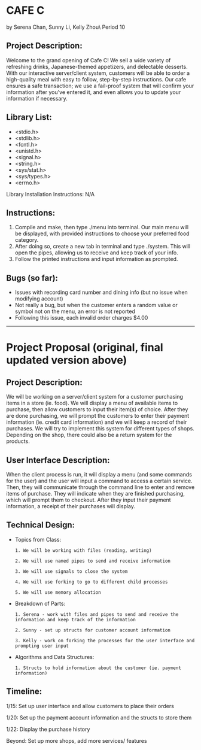 # CAFE C

by Serena Chan, Sunny Li, Kelly Zhou\ 
Period 10

## Project Description:

Welcome to the grand opening of Cafe C! We sell a wide variety of refreshing drinks, Japanese-themed appetizers, and delectable desserts. With our interactive server/client system, customers will be able to order a high-quality meal with easy to follow, step-by-step instructions. Our cafe ensures a safe transaction; we use a fail-proof system that will confirm your information after you've entered it, and even allows you to update your information if necessary. 

## Library List:

- <stdio.h>
- <stdlib.h>
- <fcntl.h>
- <unistd.h>
- <signal.h>
- <string.h>
- <sys/stat.h>
- <sys/types.h>
- <errno.h>

Library Installation Instructions: N/A

## Instructions:

1. Compile and make, then type ./menu into terminal. Our main menu will be displayed, with provided instructions to choose your preferred food category.
2. After doing so, create a new tab in terminal and type ./system. This will open the pipes, allowing us to receive and keep track of your info.
3. Follow the printed instructions and input information as prompted.


## Bugs (so far): 

- Issues with recording card number and dining info (but no issue when modifying account)
- Not really a bug, but when the customer enters a random value or symbol not on the menu, an error is not reported
- Following this issue, each invalid order charges $4.00

---

# Project Proposal (original, final updated version above)

## Project Description:

We will be working on a server/client system for a customer purchasing items in a store (ie. food). 
We will display a menu of available items to purchase, then allow customers to input their item(s) of choice. 
After they are done purchasing, we will prompt the customers to enter their payment information (ie. credit card information) 
and we will keep a record of their purchases. We will try to implement this system for different types of shops. Depending on 
the shop, there could also be a return system for the products. 

## User Interface Description:

When the client process is run, it will display a menu (and some commands for the user) and the user will input a command
to access a certain service. Then, they will communicate through the command line to enter and remove items of purchase. They will
indicate when they are finished purchasing, which will prompt them to checkout. After they input their payment information, a receipt
of their purchases will display. 

## Technical Design:

  - Topics from Class:
	
		1. We will be working with files (reading, writing)
		
		2. We will use named pipes to send and receive information
		
		3. We will use signals to close the system
		
		4. We will use forking to go to different child processes
		
		5. We will use memory allocation 
  
  - Breakdown of Parts:
  		
		1. Serena - work with files and pipes to send and receive the information and keep track of the information
		
		2. Sunny - set up structs for customer account information 
		
		3. Kelly - work on forking the processes for the user interface and prompting user input
  
  - Algorithms and Data Structures:
  		
		1. Structs to hold information about the customer (ie. payment information)
  
## Timeline:

1/15: Set up user interface and allow customers to place their orders

1/20: Set up the payment account information and the structs to store them

1/22: Display the purchase history

Beyond: Set up more shops, add more services/ features

